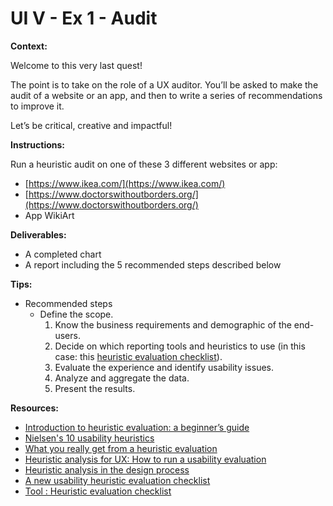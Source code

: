 # UI V - Ex 1 - Audit

**Context:** 

Welcome to this very last quest! 

The point is to take on the role of a UX auditor. You’ll be asked to make the audit of a website or an app, and then to write a series of recommendations to improve it. 

Let’s be critical, creative and impactful!

**Instructions:** 

Run a heuristic audit on one of these 3 different websites or app: 

- [https://www.ikea.com/](https://www.ikea.com/)
- [https://www.doctorswithoutborders.org/](https://www.doctorswithoutborders.org/)
- App WikiArt

**Deliverables:**

- A completed chart
- A report including the 5 recommended steps described below

**Tips:**

- Recommended steps
    - Define the scope.
        1. Know the business requirements and demographic of the end-users.
        2. Decide on which reporting tools and heuristics to use (in this case: this [heuristic evaluation checklist](https://drive.google.com/file/d/10KbfbNZA1oVS1sXbjjXLPPmdZ6nqVkdc/view)).
        3. Evaluate the experience and identify usability issues.
        4. Analyze and aggregate the data.
        5. Present the results.

**Resources:**

- [Introduction to heuristic evaluation: a beginner’s guide](https://uxdesign.cc/introduction-to-heuristic-evaluation-658705606518)
- [Nielsen's 10 usability heuristics](https://www.nngroup.com/articles/ten-usability-heuristics/)
- [What you really get from a heuristic evaluation](https://uxmag.com/articles/what-you-really-get-from-a-heuristic-evaluation)
- [Heuristic analysis for UX: How to run a usability evaluation](https://uxdesign.cc/heuristic-analysis-for-ux-how-to-run-a-usability-evaluation-12c86d43936f)
- [Heuristic analysis in the design process](https://uxdesign.cc/heuristic-analysis-in-the-design-process-usability-inspection-methods-d200768eb38d)
- [A new usability heuristic evaluation checklist](https://uxplanet.org/a-new-usability-heuristic-evaluation-checklist-259f588da308)
- [Tool : Heuristic evaluation checklist](https://drive.google.com/file/d/10KbfbNZA1oVS1sXbjjXLPPmdZ6nqVkdc/view)